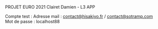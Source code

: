 PROJET EURO 2021
Clairet Damien - L3 APP

Compte test :
Adresse mail : contact@hisakiyo.fr / contact@sotramp.com
Mot de passe : localhost88